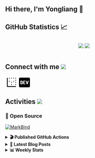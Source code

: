 ## Hi there, I'm Yongliang 👋 

## GitHub Statistics :chart_with_upwards_trend:
<div align="center">
<div style="display: flex; align-items: center; justify-content: center;">

[![](https://github-readme-stats.vercel.app/api?username=tlylt&show_icons=true&theme=tokyonight&hide_border=true&locale=en)](https://github.com/tlylt)
[![](https://github-readme-streak-stats.herokuapp.com/?user=tlylt&theme=tokyonight&hide_border=true)](https://github.com/tlylt)
</div>
</div>

## Connect with me <img src="https://media.giphy.com/media/2wh5K5yE3ulp3xgYcG/giphy-downsized.gif" width="30">

<a href="https://www.yongliangliu.com/" target="_blank"><img align="center" src="static/site-icon.png" alt="yongliangliu.com" height="40" width="40" /></a>
<a href="https://dev.to/tlylt" target="_blank"><img align="center" src="static/dev-badge.svg" alt="dev.to/tlylt" height="35" width="35" /></a>

## Activities <img src="https://media.giphy.com/media/WUlplcMpOCEmTGBtBW/giphy.gif" width="30">

### 🔭 Open Source

[![MarkBind](https://github-readme-stats.vercel.app/api/pin/?username=markbind&repo=markbind)](https://github.com/MarkBind/markbind)

<details>
<summary> <b>🎬 Published GitHub Actions </b> </summary>

[![install-graphviz](https://github-readme-stats.vercel.app/api/pin/?username=tlylt&repo=install-graphviz)](https://github.com/tlylt/install-graphviz)

[![reposense-action](https://github-readme-stats.vercel.app/api/pin/?username=tlylt&repo=reposense-action)](https://github.com/tlylt/reposense-action)

[![markbin-action](https://github-readme-stats.vercel.app/api/pin/?username=markbind&repo=markbind-action)](https://github.com/MarkBind/markbind-action)

</details>

<details>
<summary> <b>📕 Latest Blog Posts</b> </summary>

<!-- BLOG-POST-LIST:START -->
- [Open Source Software &lpar;OSS&rpar; Developer Journey](https://www.yongliangliu.com/blog/oss-dev-logs/)
- [Crossing abstraction barrier between parent and child class](https://www.yongliangliu.com/blog/cross-abstraction-barrier-between-parent-child/)
- [Intermediate GitHub CI Workflow Walk Through](https://www.yongliangliu.com/blog/intermediate-github-ci-workflow-walk-through/)
- [RooFind](https://www.yongliangliu.com/blog/roofind/)
- [Prove that the problem of determining whether a graph is connected is evasive](https://www.yongliangliu.com/blog/prove-graph-check-connected-evasive/)
<!-- BLOG-POST-LIST:END -->

</details>

<details>
<summary> <b>📊 Weekly Stats</b> </summary>

<!--START_SECTION:waka-->
![Code Time](http://img.shields.io/badge/Code%20Time-0%20secs-blue)

**🐱 My GitHub Data** 

> 🏆 3,065 Contributions in the Year 2022
 > 
> 📦 282.4 kB Used in GitHub's Storage 
 > 
> 🚫 Not Opted to Hire
 > 
> 📜 114 Public Repositories 
 > 
> 🔑 15 Private Repositories  
 > 
**I'm an Early 🐤** 

```text
🌞 Morning    426 commits    ██████░░░░░░░░░░░░░░░░░░░   25.94% 
🌆 Daytime    436 commits    ██████░░░░░░░░░░░░░░░░░░░   26.55% 
🌃 Evening    643 commits    █████████░░░░░░░░░░░░░░░░   39.16% 
🌙 Night      137 commits    ██░░░░░░░░░░░░░░░░░░░░░░░   8.34%

```
📅 **I'm Most Productive on Friday** 

```text
Monday       210 commits    ███░░░░░░░░░░░░░░░░░░░░░░   12.79% 
Tuesday      184 commits    ██░░░░░░░░░░░░░░░░░░░░░░░   11.21% 
Wednesday    237 commits    ███░░░░░░░░░░░░░░░░░░░░░░   14.43% 
Thursday     268 commits    ████░░░░░░░░░░░░░░░░░░░░░   16.32% 
Friday       270 commits    ████░░░░░░░░░░░░░░░░░░░░░   16.44% 
Saturday     220 commits    ███░░░░░░░░░░░░░░░░░░░░░░   13.4% 
Sunday       253 commits    ███░░░░░░░░░░░░░░░░░░░░░░   15.41%

```


📊 **This Week I Spent My Time On** 

```text
⌚︎ Time Zone: Asia/Singapore

💬 Programming Languages: 
JavaScript               1 hr 57 mins        ███████████░░░░░░░░░░░░░░   45.67% 
Markdown                 44 mins             ████░░░░░░░░░░░░░░░░░░░░░   17.22% 
HTML                     31 mins             ███░░░░░░░░░░░░░░░░░░░░░░   12.32% 
JSON                     31 mins             ███░░░░░░░░░░░░░░░░░░░░░░   12.04% 
Go                       22 mins             ██░░░░░░░░░░░░░░░░░░░░░░░   8.87%

```


 Last Updated on 12/06/2022 00:39:26 UTC
<!--END_SECTION:waka-->

</details>
